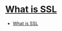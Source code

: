 # [What is SSL](https://www.cloudflare.com/learning/ssl/what-is-ssl/)

- [What is SSL](#what-is-ssl)